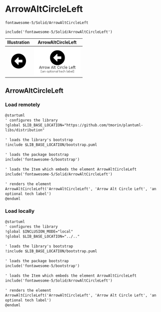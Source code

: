 # ArrowAltCircleLeft


```text
fontawesome-5/Solid/ArrowAltCircleLeft
```

```text
include('fontawesome-5/Solid/ArrowAltCircleLeft')
```



| Illustration | ArrowAltCircleLeft |
| :---: | :---: |
| ![illustration for Illustration](../../fontawesome-5/Solid/ArrowAltCircleLeft.png) | ![illustration for ArrowAltCircleLeft](../../fontawesome-5/Solid/ArrowAltCircleLeft.Local.png) |




## ArrowAltCircleLeft

### Load remotely
```plantuml
@startuml
' configures the library
!global $LIB_BASE_LOCATION="https://github.com/tmorin/plantuml-libs/distribution"

' loads the library's bootstrap
!include $LIB_BASE_LOCATION/bootstrap.puml

' loads the package bootstrap
include('fontawesome-5/bootstrap')

' loads the Item which embeds the element ArrowAltCircleLeft
include('fontawesome-5/Solid/ArrowAltCircleLeft')

' renders the element
ArrowAltCircleLeft('ArrowAltCircleLeft', 'Arrow Alt Circle Left', 'an optional tech label')
@enduml
```

### Load locally
```plantuml
@startuml
' configures the library
!global $INCLUSION_MODE="local"
!global $LIB_BASE_LOCATION="../.."

' loads the library's bootstrap
!include $LIB_BASE_LOCATION/bootstrap.puml

' loads the package bootstrap
include('fontawesome-5/bootstrap')

' loads the Item which embeds the element ArrowAltCircleLeft
include('fontawesome-5/Solid/ArrowAltCircleLeft')

' renders the element
ArrowAltCircleLeft('ArrowAltCircleLeft', 'Arrow Alt Circle Left', 'an optional tech label')
@enduml
```

